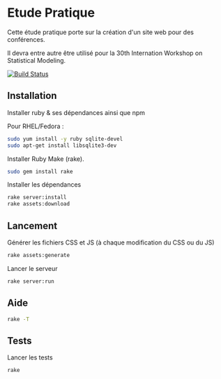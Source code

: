 Etude Pratique
==============

Cette étude pratique porte sur la création d'un site web pour des conférences.

Il devra entre autre être utilisé pour la 30th Internation Workshop on Statistical Modeling.

[![Build Status](https://travis-ci.org/superboum/etude-pratique.svg?branch=master)](https://travis-ci.org/superboum/etude-pratique)

Installation
------------

Installer ruby & ses dépendances ainsi que npm

Pour RHEL/Fedora :

```bash
sudo yum install -y ruby sqlite-devel
sudo apt-get install libsqlite3-dev
```

Installer Ruby Make (rake).

```bash
sudo gem install rake
```

Installer les dépendances

```bash
rake server:install
rake assets:download
```

Lancement
---------

Générer les fichiers CSS et JS (à chaque modification du CSS ou du JS)

```bash
rake assets:generate
```

Lancer le serveur

```bash
rake server:run
```

Aide
----

```bash
rake -T
```

Tests
-----

Lancer les tests

```bash
rake
```
